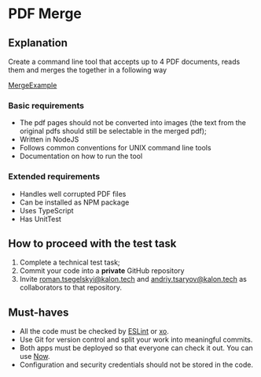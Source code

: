 # PDF Merge

## Explanation

Create a command line tool that accepts up to 4 PDF documents, reads them and merges the together in a following way

[MergeExample](example.png)

### Basic requirements

- The pdf pages should not be converted into images (the text from the original pdfs should still be selectable in the merged pdf);
- Written in NodeJS
- Follows common conventions for UNIX command line tools
- Documentation on how to run the tool

### Extended requirements

- Handles well corrupted PDF files
- Can be installed as NPM package
- Uses TypeScript
- Has UnitTest

## How to proceed with the test task

1. Complete a technical test task;
2. Commit your code into a **private** GitHub repository
3. Invite roman.tsegelskyi@kalon.tech and andriy.tsaryov@kalon.tech as collaborators to that repository.

## Must-haves

- All the code must be checked by [ESLint](https://github.com/eslint/eslint) or [xo](https://github.com/xojs/xo).
- Use Git for version control and split your work into meaningful commits.
- Both apps must be deployed so that everyone can check it out. You can use [Now](https://zeit.co/now).
- Configuration and security credentials should not be stored in the code.